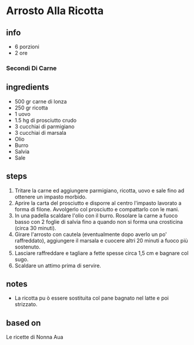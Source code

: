 



# Arrosto Alla Ricotta
## info
* 6 porzioni
* 2 ore
  
### Secondi Di Carne
## ingredients
  
* 500 gr carne di lonza  
* 250 gr ricotta   
* 1 uovo  
* 1.5 hg di prosciutto crudo  
* 3 cucchiai di parmigiano  
* 3 cucchiai di marsala  
* Olio  
* Burro  
* Salvia  
* Sale
## steps
  
1. Tritare la carne ed aggiungere parmigiano, ricotta, uovo e sale fino ad ottenere un impasto morbido.  
1. Aprire la carta del prosciutto e disporre al centro l'impasto lavorato a forma di filone. Avvolgerlo col prosciutto e compattarlo con le mani.  
1. In una padella scaldare l'olio con il burro. Rosolare la carne a fuoco basso con 2 foglie di salvia fino a quando non si forma una crosticina (circa 30 minuti).  
1. Girare l'arrosto con cautela (eventualmente dopo averlo un po' raffreddato), aggiungere il marsala e cuocere altri 20 minuti a fuoco più sostenuto.  
1. Lasciare raffreddare e tagliare a fette spesse circa 1,5 cm e bagnare col sugo.  
1. Scaldare un attimo prima di servire.
## notes
  
* La ricotta pu ò essere sostituita col pane bagnato nel latte e poi strizzato.
## based on
  
Le ricette di Nonna Aua